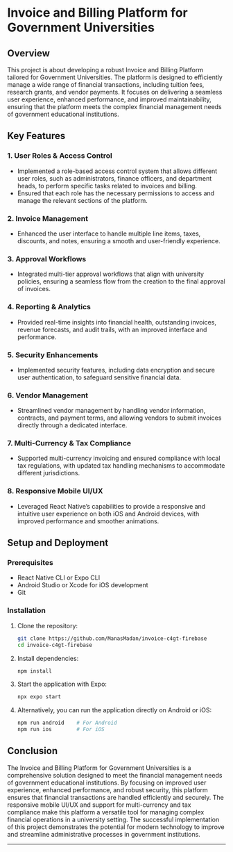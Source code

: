 # Invoice and Billing Platform for Government Universities

## Overview

This project is about developing a robust Invoice and Billing Platform tailored for Government Universities. The platform is designed to efficiently manage a wide range of financial transactions, including tuition fees, research grants, and vendor payments. It focuses on delivering a seamless user experience, enhanced performance, and improved maintainability, ensuring that the platform meets the complex financial management needs of government educational institutions.

## Key Features

### 1. User Roles & Access Control

- Implemented a role-based access control system that allows different user roles, such as administrators, finance officers, and department heads, to perform specific tasks related to invoices and billing.
- Ensured that each role has the necessary permissions to access and manage the relevant sections of the platform.

### 2. Invoice Management

- Enhanced the user interface to handle multiple line items, taxes, discounts, and notes, ensuring a smooth and user-friendly experience.

### 3. Approval Workflows

- Integrated multi-tier approval workflows that align with university policies, ensuring a seamless flow from the creation to the final approval of invoices.

### 4. Reporting & Analytics

- Provided real-time insights into financial health, outstanding invoices, revenue forecasts, and audit trails, with an improved interface and performance.

### 5. Security Enhancements

- Implemented security features, including data encryption and secure user authentication, to safeguard sensitive financial data.

### 6. Vendor Management

- Streamlined vendor management by handling vendor information, contracts, and payment terms, and allowing vendors to submit invoices directly through a dedicated interface.

### 7. Multi-Currency & Tax Compliance

- Supported multi-currency invoicing and ensured compliance with local tax regulations, with updated tax handling mechanisms to accommodate different jurisdictions.

### 8. Responsive Mobile UI/UX

- Leveraged React Native’s capabilities to provide a responsive and intuitive user experience on both iOS and Android devices, with improved performance and smoother animations.

## Setup and Deployment

### Prerequisites

- React Native CLI or Expo CLI
- Android Studio or Xcode for iOS development
- Git

### Installation

1. Clone the repository:

   ```bash
   git clone https://github.com/ManasMadan/invoice-c4gt-firebase
   cd invoice-c4gt-firebase
   ```

2. Install dependencies:

   ```bash
   npm install
   ```

3. Start the application with Expo:

   ```bash
   npx expo start
   ```

4. Alternatively, you can run the application directly on Android or iOS:

   ```bash
   npm run android    # For Android
   npm run ios        # For iOS
   ```

## Conclusion

The Invoice and Billing Platform for Government Universities is a comprehensive solution designed to meet the financial management needs of government educational institutions. By focusing on improved user experience, enhanced performance, and robust security, this platform ensures that financial transactions are handled efficiently and securely. The responsive mobile UI/UX and support for multi-currency and tax compliance make this platform a versatile tool for managing complex financial operations in a university setting. The successful implementation of this project demonstrates the potential for modern technology to improve and streamline administrative processes in government institutions.

--- 
